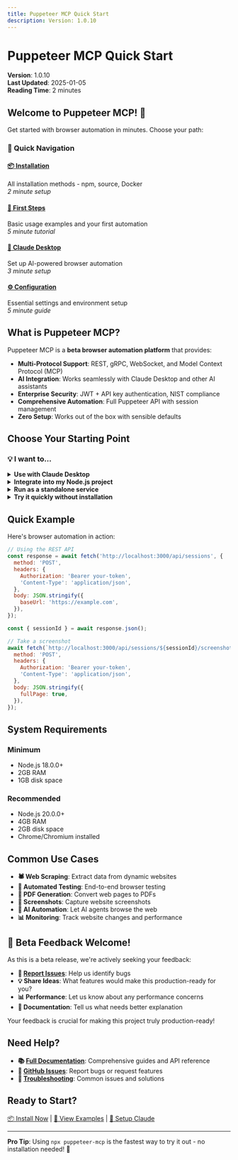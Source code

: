 ```yaml
---
title: Puppeteer MCP Quick Start
description: Version: 1.0.10  
---
```


# Puppeteer MCP Quick Start

**Version**: 1.0.10  
**Last Updated**: 2025-01-05  
**Reading Time**: 2 minutes

## Welcome to Puppeteer MCP! 🚀

Get started with browser automation in minutes. Choose your path:

### 🎯 Quick Navigation

<div class="quickstart-grid">

#### [📦 Installation](/puppeteer-mcp/./installation.md)

All installation methods - npm, source, Docker  
_2 minute setup_

#### [🚀 First Steps](/puppeteer-mcp/./first-steps.md)

Basic usage examples and your first automation  
_5 minute tutorial_

#### [🤖 Claude Desktop](/puppeteer-mcp/./claude-desktop.md)

Set up AI-powered browser automation  
_3 minute setup_

#### [⚙️ Configuration](/puppeteer-mcp/./configuration.md)

Essential settings and environment setup  
_5 minute guide_

</div>

## What is Puppeteer MCP?

Puppeteer MCP is a **beta browser automation platform** that provides:

- **Multi-Protocol Support**: REST, gRPC, WebSocket, and Model Context Protocol (MCP)
- **AI Integration**: Works seamlessly with Claude Desktop and other AI assistants
- **Enterprise Security**: JWT + API key authentication, NIST compliance
- **Comprehensive Automation**: Full Puppeteer API with session management
- **Zero Setup**: Works out of the box with sensible defaults

## Choose Your Starting Point

### 💡 I want to...

<details>
<summary><strong>Use with Claude Desktop</strong></summary>

1. Install globally: `npm install -g puppeteer-mcp`
2. Configure Claude Desktop ([see guide](/puppeteer-mcp/./claude-desktop.md))
3. Ask Claude to browse websites for you!

</details>

<details>
<summary><strong>Integrate into my Node.js project</strong></summary>

1. Install in project: `npm install puppeteer-mcp`
2. Import and configure ([see examples](/puppeteer-mcp/./first-steps.md))
3. Start automating browsers programmatically

</details>

<details>
<summary><strong>Run as a standalone service</strong></summary>

1. Clone repository or use Docker ([see installation](/puppeteer-mcp/./installation.md))
2. Configure environment ([see configuration](/puppeteer-mcp/./configuration.md))
3. Access via REST API, gRPC, or WebSocket

</details>

<details>
<summary><strong>Try it quickly without installation</strong></summary>

```bash
npx puppeteer-mcp
```

This runs the latest version without installing anything!

</details>

## Quick Example

Here's browser automation in action:

```javascript
// Using the REST API
const response = await fetch('http://localhost:3000/api/sessions', {
  method: 'POST',
  headers: {
    Authorization: 'Bearer your-token',
    'Content-Type': 'application/json',
  },
  body: JSON.stringify({
    baseUrl: 'https://example.com',
  }),
});

const { sessionId } = await response.json();

// Take a screenshot
await fetch(`http://localhost:3000/api/sessions/${sessionId}/screenshot`, {
  method: 'POST',
  headers: {
    Authorization: 'Bearer your-token',
    'Content-Type': 'application/json',
  },
  body: JSON.stringify({
    fullPage: true,
  }),
});
```

## System Requirements

<div class="requirements-grid">

### Minimum

- Node.js 18.0.0+
- 2GB RAM
- 1GB disk space

### Recommended

- Node.js 20.0.0+
- 4GB RAM
- 2GB disk space
- Chrome/Chromium installed

</div>

## Common Use Cases

- **🕷️ Web Scraping**: Extract data from dynamic websites
- **🧪 Automated Testing**: End-to-end browser testing
- **📄 PDF Generation**: Convert web pages to PDFs
- **📸 Screenshots**: Capture website screenshots
- **🤖 AI Automation**: Let AI agents browse the web
- **📊 Monitoring**: Track website changes and performance

## 📣 Beta Feedback Welcome!

As this is a beta release, we're actively seeking your feedback:

- **🐛 [Report Issues](https://github.com/williamzujkowski/puppeteer-mcp/issues)**: Help us identify
  bugs
- **💡 Share Ideas**: What features would make this production-ready for you?
- **📊 Performance**: Let us know about any performance concerns
- **📝 Documentation**: Tell us what needs better explanation

Your feedback is crucial for making this project truly production-ready!

## Need Help?

- **📚 [Full Documentation](/docs)**: Comprehensive guides and API reference
- **💬 [GitHub Issues](https://github.com/williamzujkowski/puppeteer-mcp/issues)**: Report bugs or
  request features
- **🔧 [Troubleshooting](/puppeteer-mcp/../troubleshooting.md)**: Common issues and solutions

## Ready to Start?

<div class="cta-buttons">

[📦 Install Now](/puppeteer-mcp/./installation.md) |
[🚀 View Examples](/puppeteer-mcp/./first-steps.md) |
[🤖 Setup Claude](/puppeteer-mcp/./claude-desktop.md)

</div>

---

**Pro Tip**: Using `npx puppeteer-mcp` is the fastest way to try it out - no installation needed! 🎉
